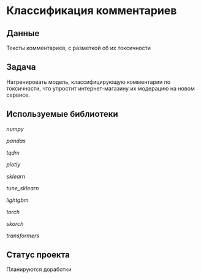 # Классификация комментариев

## Данные

Тексты комментариев, с разметкой об их токсичности

## Задача

Натренировать модель, классифицирующую комментарии по токсичности, что упростит интернет-магазину их модерацию на новом сервисе.

## Используемые библиотеки

*numpy*

*pandas*

*tqdm*

*plotly*

*sklearn*

*tune_sklearn*

*lightgbm*

*torch*

*skorch*

*transformers*

## Статус проекта

Планируются доработки
